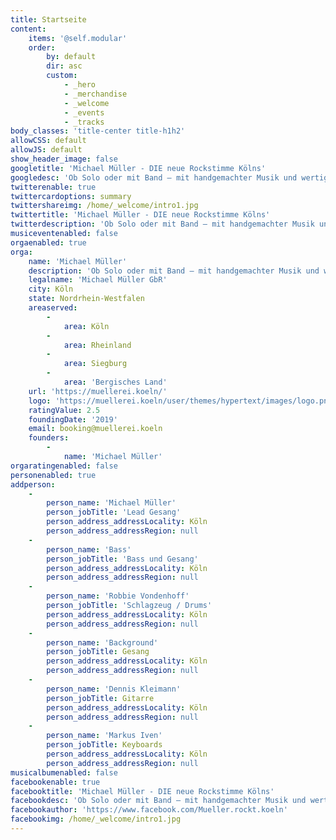 ```yaml
---
title: Startseite
content:
    items: '@self.modular'
    order:
        by: default
        dir: asc
        custom:
            - _hero
            - _merchandise
            - _welcome
            - _events
            - _tracks
body_classes: 'title-center title-h1h2'
allowCSS: default
allowJS: default
show_header_image: false
googletitle: 'Michael Müller - DIE neue Rockstimme Kölns'
googledesc: 'Ob Solo oder mit Band – mit handgemachter Musik und wertigen Texten, mit kölscher Mundart und Stimmgewalt wird MÜLLER die Menschen des Rheinlandes begeistern und die kölsche Musikszene weit über deren Grenze hinaus bereichern.'
twitterenable: true
twittercardoptions: summary
twittershareimg: /home/_welcome/intro1.jpg
twittertitle: 'Michael Müller - DIE neue Rockstimme Kölns'
twitterdescription: 'Ob Solo oder mit Band – mit handgemachter Musik und wertigen Texten, mit kölscher Mundart und Stimmgewalt wird MÜLLER die Menschen des Rheinlandes begeistern und die kölsche Musikszene weit über deren Grenze hinaus bereichern.'
musiceventenabled: false
orgaenabled: true
orga:
    name: 'Michael Müller'
    description: 'Ob Solo oder mit Band – mit handgemachter Musik und wertigen Texten, mit kölscher Mundart und Stimmgewalt wird MÜLLER die Menschen des Rheinlandes begeistern und die kölsche Musikszene weit über deren Grenze hinaus bereichern.'
    legalname: 'Michael Müller GbR'
    city: Köln
    state: Nordrhein-Westfalen
    areaserved:
        -
            area: Köln
        -
            area: Rheinland
        -
            area: Siegburg
        -
            area: 'Bergisches Land'
    url: 'https://muellerei.koeln/'
    logo: 'https://muellerei.koeln/user/themes/hypertext/images/logo.png'
    ratingValue: 2.5
    foundingDate: '2019'
    email: booking@muellerei.koeln
    founders:
        -
            name: 'Michael Müller'
orgaratingenabled: false
personenabled: true
addperson:
    -
        person_name: 'Michael Müller'
        person_jobTitle: 'Lead Gesang'
        person_address_addressLocality: Köln
        person_address_addressRegion: null
    -
        person_name: 'Bass'
        person_jobTitle: 'Bass und Gesang'
        person_address_addressLocality: Köln
        person_address_addressRegion: null
    -
        person_name: 'Robbie Vondenhoff'
        person_jobTitle: 'Schlagzeug / Drums'
        person_address_addressLocality: Köln
        person_address_addressRegion: null
    -
        person_name: 'Background'
        person_jobTitle: Gesang
        person_address_addressLocality: Köln
        person_address_addressRegion: null
    -
        person_name: 'Dennis Kleimann'
        person_jobTitle: Gitarre
        person_address_addressLocality: Köln
        person_address_addressRegion: null
    -
        person_name: 'Markus Iven'
        person_jobTitle: Keyboards
        person_address_addressLocality: Köln
        person_address_addressRegion: null
musicalbumenabled: false
facebookenable: true
facebooktitle: 'Michael Müller - DIE neue Rockstimme Kölns'
facebookdesc: 'Ob Solo oder mit Band – mit handgemachter Musik und wertigen Texten, mit kölscher Mundart und Stimmgewalt wird MÜLLER die Menschen des Rheinlandes begeistern und die kölsche Musikszene weit über deren Grenze hinaus bereichern.'
facebookauthor: 'https://www.facebook.com/Mueller.rockt.koeln'
facebookimg: /home/_welcome/intro1.jpg
---
```


